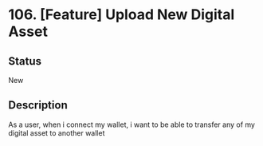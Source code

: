 # 106. [Feature] Upload New Digital Asset

## Status

New

## Description

As a user, when i connect my wallet, i want to be able to transfer any of my digital asset to another wallet
